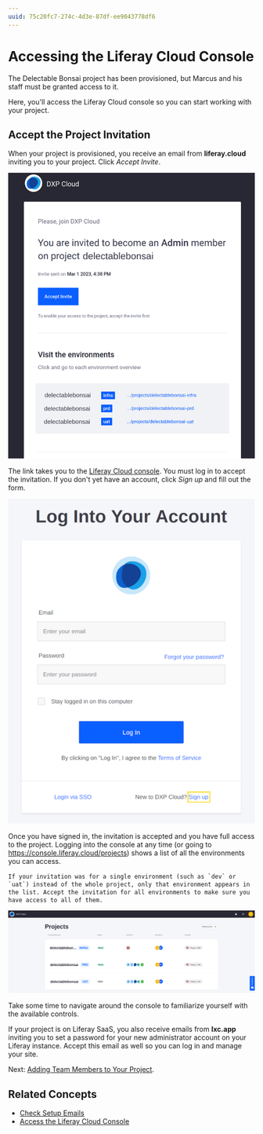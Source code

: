```yaml
---
uuid: 75c20fc7-274c-4d3e-87df-ee9043778df6
---
```


# Accessing the Liferay Cloud Console

The Delectable Bonsai project has been provisioned, but Marcus and his staff must be granted access to it.

Here, you'll access the Liferay Cloud console so you can start working with your project.

## Accept the Project Invitation

When your project is provisioned, you receive an email from **liferay.cloud** inviting you to your project. Click *Accept Invite*.

![Click the Accept Invite link in the invitation to gain access to the Liferay Cloud console.](./accessing-the-liferay-cloud-console/images/01.png)

The link takes you to the [Liferay Cloud console](https://console.liferay.cloud/). You must log in to accept the invitation. If you don't yet have an account, click *Sign up* and fill out the form.

![Click Sign up and fill out the form if you do not yet have an account for the console.](./accessing-the-liferay-cloud-console/images/02.png)

Once you have signed in, the invitation is accepted and you have full access to the project. Logging into the console at any time (or going to https://console.liferay.cloud/projects) shows a list of all the environments you can access. 

```{note}
If your invitation was for a single environment (such as `dev` or `uat`) instead of the whole project, only that environment appears in the list. Accept the invitation for all environments to make sure you have access to all of them.
```

![Logging into the console shows you a list of all environments you can access.](./accessing-the-liferay-cloud-console/images/03.png)

Take some time to navigate around the console to familiarize yourself with the available controls.

If your project is on Liferay SaaS, you also receive emails from **lxc.app** inviting you to set a password for your new administrator account on your Liferay instance. Accept this email as well so you can log in and manage your site.

Next: [Adding Team Members to Your Project](./adding-team-members-to-the-project.md).

## Related Concepts

* [Check Setup Emails](https://learn.liferay.com/w/liferay-cloud/getting-started/initial-setup-overview#check-setup-emails)
* [Access the Liferay Cloud Console](https://learn.liferay.com/w/liferay-cloud/getting-started/initial-setup-overview#access-the-liferay-cloud-console)
